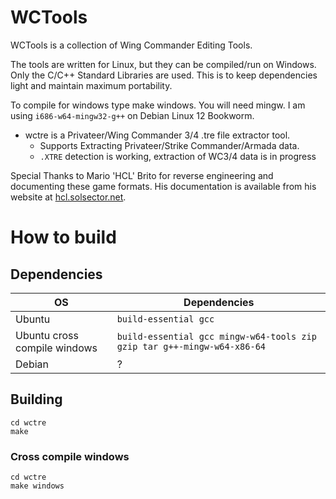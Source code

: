 # WCTools

WCTools is a collection of Wing Commander Editing Tools.

The tools are written for Linux, but they can be compiled/run on Windows. Only the C/C++ Standard Libraries are used. This is to keep dependencies light and maintain maximum portability.

To compile for windows type make windows. You will need mingw. I am using `i686-w64-mingw32-g++` on Debian Linux 12 Bookworm.

- wctre is a Privateer/Wing Commander 3/4 .tre file extractor tool. 
  - Supports Extracting Privateer/Strike Commander/Armada data.
  - `.XTRE` detection is working, extraction of WC3/4 data is in progress

Special Thanks to Mario 'HCL' Brito for reverse engineering and documenting these game formats. His documentation is available from his website at [hcl.solsector.net](https://hcl.solsector.net). 

# How to build

## Dependencies

| OS | Dependencies | 
| --- | --- | 
| Ubuntu | `build-essential gcc` | 
| Ubuntu cross compile windows | `build-essential gcc mingw-w64-tools zip gzip tar g++-mingw-w64-x86-64` | 
| Debian | ? |

## Building

```
cd wctre
make
```

### Cross compile windows

```
cd wctre
make windows
```
